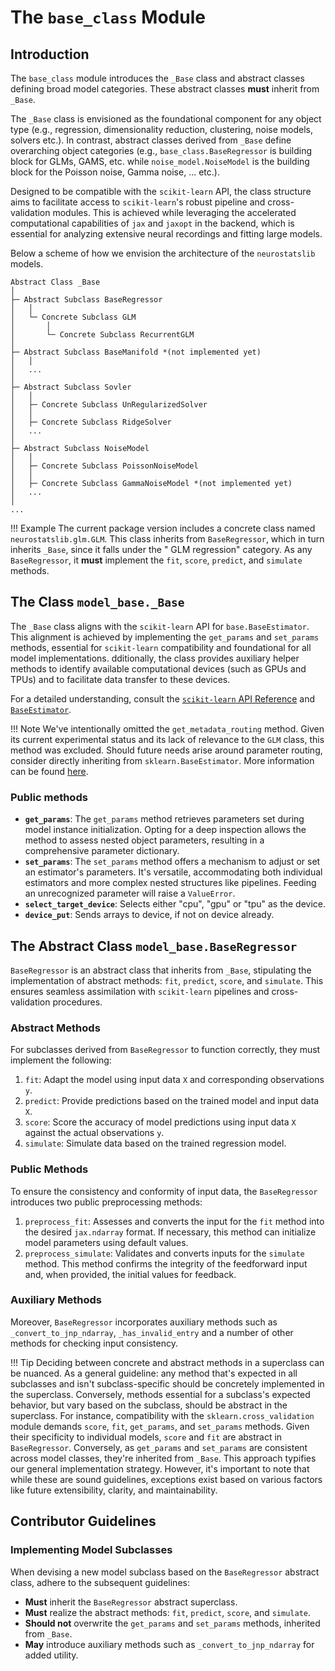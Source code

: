 # The `base_class` Module

## Introduction

The `base_class` module introduces the `_Base` class and abstract classes defining broad model categories. These abstract classes **must** inherit from `_Base`.

The `_Base` class is envisioned as the foundational component for any object type (e.g., regression, dimensionality reduction, clustering, noise models, solvers etc.). In contrast, abstract classes derived from `_Base` define overarching object categories (e.g., `base_class.BaseRegressor` is building block for GLMs, GAMS, etc. while `noise_model.NoiseModel` is the building block for the Poisson noise, Gamma noise, ... etc.).

Designed to be compatible with the `scikit-learn` API, the class structure aims to facilitate access to `scikit-learn`'s robust pipeline and cross-validation modules. This is achieved while leveraging the accelerated computational capabilities of `jax` and `jaxopt` in the backend, which is essential for analyzing extensive neural recordings and fitting large models.

Below a scheme of how we envision the architecture of the `neurostatslib` models.

```
Abstract Class _Base
│
├─ Abstract Subclass BaseRegressor
│   │
│   └─ Concrete Subclass GLM
│       │
│       └─ Concrete Subclass RecurrentGLM
│
├─ Abstract Subclass BaseManifold *(not implemented yet)
│   │
│   ...
│
├─ Abstract Subclass Sovler
│   │
│   ├─ Concrete Subclass UnRegularizedSolver
│   │
│   ├─ Concrete Subclass RidgeSolver
│   ... 
│
├─ Abstract Subclass NoiseModel
│   │
│   ├─ Concrete Subclass PoissonNoiseModel
│   │
│   ├─ Concrete Subclass GammaNoiseModel *(not implemented yet)
│   ... 
│
...
```

!!! Example
    The current package version includes a concrete class named `neurostatslib.glm.GLM`. This class inherits from `BaseRegressor`, which in turn inherits `_Base`, since it falls under the " GLM regression" category. 
    As any `BaseRegressor`, it **must** implement the `fit`, `score`, `predict`, and `simulate` methods.


## The Class `model_base._Base`

The `_Base` class aligns with the `scikit-learn` API for `base.BaseEstimator`. This alignment is achieved by implementing the `get_params` and `set_params` methods, essential for `scikit-learn` compatibility and foundational for all model implementations. dditionally, the class provides auxiliary helper methods to identify available computational devices (such as GPUs and TPUs) and to facilitate data transfer to these devices.

For a detailed understanding, consult the [`scikit-learn` API Reference](https://scikit-learn.org/stable/modules/classes.html) and [`BaseEstimator`](https://scikit-learn.org/stable/modules/generated/sklearn.base.BaseEstimator.html).

!!! Note
    We've intentionally omitted the `get_metadata_routing` method. Given its current experimental status and its lack of relevance to the `GLM` class, this method was excluded. Should future needs arise around parameter routing, consider directly inheriting from `sklearn.BaseEstimator`. More information can be found [here](https://scikit-learn.org/stable/metadata_routing.html#metadata-routing).

### Public methods

- **`get_params`**: The `get_params` method retrieves parameters set during model instance initialization. Opting for a deep inspection allows the method to assess nested object parameters, resulting in a comprehensive parameter dictionary.
- **`set_params`**: The `set_params` method offers a mechanism to adjust or set an estimator's parameters. It's versatile, accommodating both individual estimators and more complex nested structures like pipelines. Feeding an unrecognized parameter will raise a `ValueError`.
- **`select_target_device`**: Selects either "cpu", "gpu" or "tpu" as the device.
- **`device_put`**: Sends arrays to device, if not on device already.

## The Abstract Class `model_base.BaseRegressor`

`BaseRegressor` is an abstract class that inherits from `_Base`, stipulating the implementation of abstract methods: `fit`, `predict`, `score`, and `simulate`. This ensures seamless assimilation with `scikit-learn` pipelines and cross-validation procedures.

### Abstract Methods

For subclasses derived from `BaseRegressor` to function correctly, they must implement the following:

1. `fit`: Adapt the model using input data `X` and corresponding observations `y`.
2. `predict`: Provide predictions based on the trained model and input data `X`.
3. `score`: Score the accuracy of model predictions using input data `X` against the actual observations `y`.
4. `simulate`: Simulate data based on the trained regression model.

### Public Methods

To ensure the consistency and conformity of input data, the `BaseRegressor` introduces two public preprocessing methods:

1. `preprocess_fit`: Assesses and converts the input for the `fit` method into the desired `jax.ndarray` format. If necessary, this method can initialize model parameters using default values.
2. `preprocess_simulate`: Validates and converts inputs for the `simulate` method. This method confirms the integrity of the feedforward input and, when provided, the initial values for feedback.

### Auxiliary Methods

Moreover, `BaseRegressor` incorporates auxiliary methods such as `_convert_to_jnp_ndarray`, `_has_invalid_entry` 
and a number of other methods for checking input consistency.

!!! Tip
    Deciding between concrete and abstract methods in a superclass can be nuanced. As a general guideline: any method that's expected in all subclasses and isn't subclass-specific should be concretely implemented in the superclass. Conversely, methods essential for a subclass's expected behavior, but vary based on the subclass, should be abstract in the superclass. For instance, compatibility with the `sklearn.cross_validation` module demands `score`, `fit`, `get_params`, and `set_params` methods. Given their specificity to individual models, `score` and `fit` are abstract in `BaseRegressor`. Conversely, as `get_params` and `set_params` are consistent across model classes, they're inherited from `_Base`. This approach typifies our general implementation strategy. However, it's important to note that while these are sound guidelines, exceptions exist based on various factors like future extensibility, clarity, and maintainability.


## Contributor Guidelines

### Implementing Model Subclasses

When devising a new model subclass based on the `BaseRegressor` abstract class, adhere to the subsequent guidelines:

- **Must** inherit the `BaseRegressor` abstract superclass.
- **Must** realize the abstract methods: `fit`, `predict`, `score`, and `simulate`.
- **Should not** overwrite the `get_params` and `set_params` methods, inherited from `_Base`.
- **May** introduce auxiliary methods such as `_convert_to_jnp_ndarray` for added utility.
